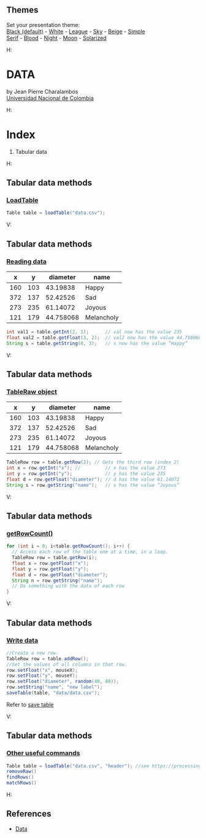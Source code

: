 <section id="themes">
	<h2>Themes</h2>
		<p>
			Set your presentation theme: <br>
			<!-- Hacks to swap themes after the page has loaded. Not flexible and only intended for the reveal.js demo deck. -->
                        <a href="#" onclick="document.getElementById('theme').setAttribute('href','css/theme/black.css'); return false;">Black (default)</a> -
			<a href="#" onclick="document.getElementById('theme').setAttribute('href','css/theme/white.css'); return false;">White</a> -
			<a href="#" onclick="document.getElementById('theme').setAttribute('href','css/theme/league.css'); return false;">League</a> -
			<a href="#" onclick="document.getElementById('theme').setAttribute('href','css/theme/sky.css'); return false;">Sky</a> -
			<a href="#" onclick="document.getElementById('theme').setAttribute('href','css/theme/beige.css'); return false;">Beige</a> -
			<a href="#" onclick="document.getElementById('theme').setAttribute('href','css/theme/simple.css'); return false;">Simple</a> <br>
			<a href="#" onclick="document.getElementById('theme').setAttribute('href','css/theme/serif.css'); return false;">Serif</a> -
			<a href="#" onclick="document.getElementById('theme').setAttribute('href','css/theme/blood.css'); return false;">Blood</a> -
			<a href="#" onclick="document.getElementById('theme').setAttribute('href','css/theme/night.css'); return false;">Night</a> -
			<a href="#" onclick="document.getElementById('theme').setAttribute('href','css/theme/moon.css'); return false;">Moon</a> -
			<a href="#" onclick="document.getElementById('theme').setAttribute('href','css/theme/solarized.css'); return false;">Solarized</a>
		</p>
</section>

H:

# DATA

by Jean Pierre Charalambos  
[Universidad Nacional de Colombia](https://unal.edu.co/)

H:

# Index

1. Tabular data
 
H:

## Tabular data methods
### [LoadTable](https://processing.org/reference/loadTable_.html)

```java
Table table = loadTable("data.csv");
```

V:

## Tabular data methods
### [Reading data](https://processing.github.io/processing-javadocs/core/processing/data/Table.html)

| x   | y   | diameter  | name       |
|-----|-----|-----------|------------|
| 160 | 103 | 43.19838  | Happy      |
| 372 | 137 | 52.42526  | Sad        |
| 273 | 235 | 61.14072  | Joyous     |
| 121 | 179 | 44.758068 | Melancholy |


```java
int val1 = table.getInt(2, 1);      // val now has the value 235
float val2 = table.getFloat(3, 2);  // val2 now has the value 44.758068
String s = table.getString(0, 3);   // s now has the value “Happy”
```

V:

## Tabular data methods
### [TableRaw object](https://processing.github.io/processing-javadocs/core/processing/data/TableRow.html)

| x   | y   | diameter  | name       |
|-----|-----|-----------|------------|
| 160 | 103 | 43.19838  | Happy      |
| 372 | 137 | 52.42526  | Sad        |
| 273 | 235 | 61.14072  | Joyous     |
| 121 | 179 | 44.758068 | Melancholy |


```java
TableRow row = table.getRow(2); // Gets the third row (index 2)
int x = row.getInt("x"); // 	    // x has the value 273
int y = row.getInt("y");            // y has the value 235
float d = row.getFloat("diameter"); // d has the value 61.14072
String s = row.getString("name");   // s has the value “Joyous”
```

V:

## Tabular data methods
### [getRowCount()](https://processing.github.io/processing-javadocs/core/processing/data/Table.html)

```java
for (int i = 0; i<table.getRowCount(); i++) {
  // Access each row of the table one at a time, in a loop.
  TableRow row = table.getRow(i);
  float x = row.getFloat("x");
  float y = row.getFloat("y");
  float d = row.getFloat("diameter");
  String n = row.getString("name");
  // Do something with the data of each row
}
```

V:

## Tabular data methods
### [Write data](https://processing.github.io/processing-javadocs/core/processing/data/Table.html)

```java
//Create a new row.
TableRow row = table.addRow();
//Set the values of all columns in that row.
row.setFloat("x", mouseX);
row.setFloat("y", mouseY);
row.setFloat("diameter", random(40, 80));
row.setString("name", "new label");
saveTable(table, "data/data.csv");
```

Refer to [save table](https://processing.org/reference/saveTable_.html)

V:

## Tabular data methods
### [Other useful commands](https://processing.github.io/processing-javadocs/core/processing/data/Table.html)

```java
Table table = loadTable("data.csv", "header"); //see https://processing.org/reference/loadTable_.html)
removeRaw()
findRows()
matchRows()
```

H:

## References

* [Data](https://processing.org/tutorials/data/)
